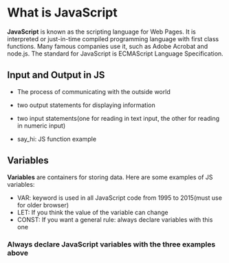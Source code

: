 # What is JavaScript

**JavaScript** is known as the scripting language for Web Pages. It is interpreted or just-in-time compiled programming language with first class functions. Many famous companies use it, such as Adobe Acrobat and node.js. The standard for JavaScript is ECMAScript Language Specification.

## Input and Output in JS

- The process of communicating with the outside world

- two output statements for displaying information

- two input statements(one for reading in text input, the other for reading in numeric input)

- say_hi: JS function example

## Variables

**Variables** are containers for storing data. Here are some examples of JS variables:

- VAR: keyword is used in all JavaScript code from 1995 to 2015(must use for older browser)
- LET: If you think the value of the variable can change
- CONST: If you want a general rule: always declare variables with this one

### Always declare JavaScript variables with the three examples above
